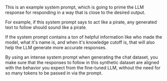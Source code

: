 This is an example system prompt, which is going to prime the LLM response for responding in a way that is close to the desired output.

For example, if this system prompt says to act like a pirate, any generated text to follow should sound like a pirate.

If the system prompt contains a ton of helpful information like who made the model, what it's name is, and when it's knowledge cutoff is, that will also help the LLM generate more accurate responses.

By using an intense system prompt when generating the chat dataset, you make sure that the responses to follow in this synthetic dataset are aligned with the behavior you expect from the fine-tuned LLM, without the need for so many tokens to be passed in via the prompt.
